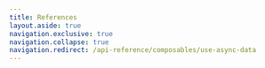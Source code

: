 ```yaml
---
title: References
layout.aside: true
navigation.exclusive: true
navigation.collapse: true
navigation.redirect: /api-reference/composables/use-async-data
---
```

